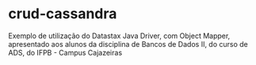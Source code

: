 # crud-cassandra

Exemplo de utilização do Datastax Java Driver, com Object Mapper, apresentado aos alunos da disciplina de Bancos de Dados II, do curso de ADS, do IFPB - Campus Cajazeiras

